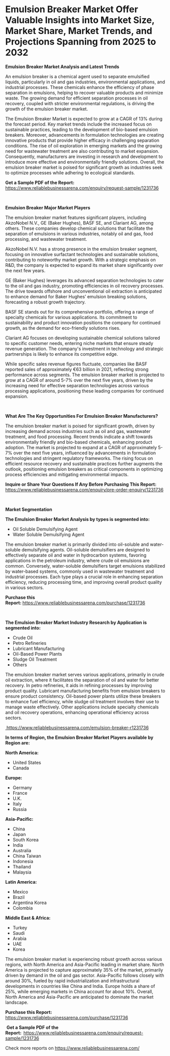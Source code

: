 <p><h1>Emulsion Breaker Market Offer Valuable Insights into Market Size, Market Share, Market Trends, and Projections Spanning from 2025 to 2032</h1></p><p><strong>Emulsion Breaker Market Analysis and Latest Trends</strong></p>
<p><p>An emulsion breaker is a chemical agent used to separate emulsified liquids, particularly in oil and gas industries, environmental applications, and industrial processes. These chemicals enhance the efficiency of phase separation in emulsions, helping to recover valuable products and minimize waste. The growing demand for efficient separation processes in oil recovery, coupled with stricter environmental regulations, is driving the growth of the emulsion breaker market.</p><p>The Emulsion Breaker Market is expected to grow at a CAGR of 13% during the forecast period. Key market trends include the increased focus on sustainable practices, leading to the development of bio-based emulsion breakers. Moreover, advancements in formulation technologies are creating innovative products that provide higher efficacy in challenging separation conditions. The rise of oil exploration in emerging markets and the growing need for wastewater treatment are also contributing to market expansion. Consequently, manufacturers are investing in research and development to introduce more effective and environmentally friendly solutions. Overall, the emulsion breaker market is poised for significant growth as industries seek to optimize processes while adhering to ecological standards.</p></p>
<p><strong>Get a Sample PDF of the Report:&nbsp;</strong> <a href="https://www.reliablebusinessarena.com/enquiry/request-sample/1231736?utm_campaign=3314&utm_medium=2&utm_source=Github&utm_content=ia&utm_term=02042025&utm_id=emulsion-breaker">https://www.reliablebusinessarena.com/enquiry/request-sample/1231736</a></p>
<p>&nbsp;</p>
<p><strong>Emulsion Breaker Major Market Players</strong></p>
<p><p>The emulsion breaker market features significant players, including AkzoNobel N.V., GE (Baker Hughes), BASF SE, and Clariant AG, among others. These companies develop chemical solutions that facilitate the separation of emulsions in various industries, notably oil and gas, food processing, and wastewater treatment.</p><p>AkzoNobel N.V. has a strong presence in the emulsion breaker segment, focusing on innovative surfactant technologies and sustainable solutions, contributing to noteworthy market growth. With a strategic emphasis on R&D, the company is expected to expand its market share significantly over the next few years.</p><p>GE (Baker Hughes) leverages its advanced separation technologies to cater to the oil and gas industry, promoting efficiencies in oil recovery processes. The drive towards offshore and unconventional oil extraction is anticipated to enhance demand for Baker Hughes’ emulsion breaking solutions, forecasting a robust growth trajectory.</p><p>BASF SE stands out for its comprehensive portfolio, offering a range of specialty chemicals for various applications. Its commitment to sustainability and product innovation positions the company for continued growth, as the demand for eco-friendly solutions rises.</p><p>Clariant AG focuses on developing sustainable chemical solutions tailored to specific customer needs, entering niche markets that ensure steady revenue generation. The company's investment in technology and strategic partnerships is likely to enhance its competitive edge.</p><p>While specific sales revenue figures fluctuate, companies like BASF reported sales of approximately €63 billion in 2021, reflecting strong performance across segments. The emulsion breaker market is projected to grow at a CAGR of around 5-7% over the next five years, driven by the increasing need for effective separation technologies across various processing applications, positioning these leading companies for continued expansion.</p></p>
<p>&nbsp;</p>
<p><strong>What Are The Key Opportunities For Emulsion Breaker Manufacturers?</strong></p>
<p><p>The emulsion breaker market is poised for significant growth, driven by increasing demand across industries such as oil and gas, wastewater treatment, and food processing. Recent trends indicate a shift towards environmentally friendly and bio-based chemicals, enhancing product adoption. The market is projected to expand at a CAGR of approximately 5-7% over the next five years, influenced by advancements in formulation technologies and stringent regulatory frameworks. The rising focus on efficient resource recovery and sustainable practices further augments the outlook, positioning emulsion breakers as critical components in optimizing process efficiencies and mitigating environmental impacts.</p></p>
<p><strong>Inquire or Share Your Questions If Any Before Purchasing This Report:</strong> <a href="https://www.reliablebusinessarena.com/enquiry/pre-order-enquiry/1231736?utm_campaign=3314&utm_medium=2&utm_source=Github&utm_content=ia&utm_term=02042025&utm_id=emulsion-breaker">https://www.reliablebusinessarena.com/enquiry/pre-order-enquiry/1231736</a></p>
<p>&nbsp;</p>
<p><strong>Market Segmentation</strong></p>
<p><strong>The Emulsion Breaker Market Analysis by types is segmented into:</strong></p>
<p><ul><li>Oil Soluble Demulsifying Agent</li><li>Water Soluble Demulsifying Agent</li></ul></p>
<p><p>The emulsion breaker market is primarily divided into oil-soluble and water-soluble demulsifying agents. Oil-soluble demulsifiers are designed to effectively separate oil and water in hydrocarbon systems, favoring applications in the petroleum industry, where crude oil emulsions are common. Conversely, water-soluble demulsifiers target emulsions stabilized by water-based systems, commonly used in wastewater treatment and industrial processes. Each type plays a crucial role in enhancing separation efficiency, reducing processing time, and improving overall product quality in various sectors.</p></p>
<p><strong>Purchase this Report:&nbsp;</strong><a href="https://www.reliablebusinessarena.com/purchase/1231736?utm_campaign=3314&utm_medium=2&utm_source=Github&utm_content=ia&utm_term=02042025&utm_id=emulsion-breaker">https://www.reliablebusinessarena.com/purchase/1231736</a></p>
<p>&nbsp;</p>
<p><strong>The Emulsion Breaker Market Industry Research by Application is segmented into:</strong></p>
<p><ul><li>Crude Oil</li><li>Petro Refineries</li><li>Lubricant Manufacturing</li><li>Oil-Based Power Plants</li><li>Sludge Oil Treatment</li><li>Others</li></ul></p>
<p><p>The emulsion breaker market serves various applications, primarily in crude oil extraction, where it facilitates the separation of oil and water for better recovery. In petro refineries, it aids in refining processes by improving product quality. Lubricant manufacturing benefits from emulsion breakers to ensure product consistency. Oil-based power plants utilize these breakers to enhance fuel efficiency, while sludge oil treatment involves their use to manage waste effectively. Other applications include specialty chemicals and oil recovery operations, enhancing operational efficiency across sectors.</p></p>
<p><a href="https://www.reliablebusinessarena.com/emulsion-breaker-r1231736?utm_campaign=3314&utm_medium=2&utm_source=Github&utm_content=ia&utm_term=02042025&utm_id=emulsion-breaker">&nbsp;https://www.reliablebusinessarena.com/emulsion-breaker-r1231736</a></p>
<p><strong>In terms of Region, the Emulsion Breaker Market Players available by Region are:</strong></p>
<p>
    <p> <strong> North America: </strong>
        <ul>
            <li>United States</li>
            <li>Canada</li>
        </ul>
        </p> 
    <p> <strong> Europe: </strong>
        <ul>
            <li>Germany</li>
            <li>France</li>
            <li>U.K.</li>
            <li>Italy</li>
            <li>Russia</li>
        </ul>
        </p> 
    <p> <strong> Asia-Pacific: </strong>
        <ul>
            <li>China</li>
            <li>Japan</li>
            <li>South Korea</li>
            <li>India</li>
            <li>Australia</li>
            <li>China Taiwan</li>
            <li>Indonesia</li>
            <li>Thailand</li>
            <li>Malaysia</li>
        </ul>
        </p> 
    <p> <strong> Latin America: </strong>
        <ul>
            <li>Mexico</li>
            <li>Brazil</li>
            <li>Argentina Korea</li>
            <li>Colombia</li>
        </ul>
        </p> 
    <p> <strong> Middle East & Africa: </strong>
        <ul>
            <li>Turkey</li>
            <li>Saudi</li>
            <li>Arabia</li>
            <li>UAE</li>
            <li>Korea</li>
        </ul>
    </p>
    </p>
<p><p>The emulsion breaker market is experiencing robust growth across various regions, with North America and Asia-Pacific leading in market share. North America is projected to capture approximately 35% of the market, primarily driven by demand in the oil and gas sector. Asia-Pacific follows closely with around 30%, fueled by rapid industrialization and infrastructural developments in countries like China and India. Europe holds a share of 25%, while emerging markets in China account for about 10%. Overall, North America and Asia-Pacific are anticipated to dominate the market landscape.</p></p>
<p><strong>Purchase this Report: </strong><a href="https://www.reliablebusinessarena.com/purchase/1231736?utm_campaign=3314&utm_medium=2&utm_source=Github&utm_content=ia&utm_term=02042025&utm_id=emulsion-breaker">https://www.reliablebusinessarena.com/purchase/1231736</a></p>
<p>&nbsp;<strong>Get a Sample PDF of the Report:&nbsp;&nbsp;</strong><a href="https://www.reliablebusinessarena.com/enquiry/request-sample/1231736?utm_campaign=3314&utm_medium=2&utm_source=Github&utm_content=ia&utm_term=02042025&utm_id=emulsion-breaker">https://www.reliablebusinessarena.com/enquiry/request-sample/1231736</a></p>
<p><strong></strong></p>
<p>Check more reports on <a href="https://www.reliablebusinessarena.com/?utm_campaign=3314&utm_medium=2&utm_source=Github&utm_content=ia&utm_term=02042025&utm_id=emulsion-breaker">https://www.reliablebusinessarena.com/</a></p>